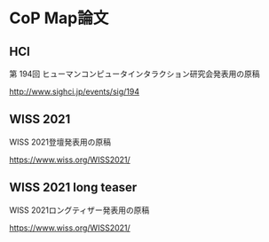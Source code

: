 # CoP Map論文

## HCI

第 194回 ヒューマンコンピュータインタラクション研究会発表用の原稿

http://www.sighci.jp/events/sig/194

## WISS 2021

WISS 2021登壇発表用の原稿

https://www.wiss.org/WISS2021/

## WISS 2021 long teaser

WISS 2021ロングティザー発表用の原稿

https://www.wiss.org/WISS2021/
